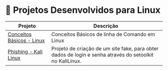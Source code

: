 # 🐧 Projetos Desenvolvidos para Linux 


| Projeto                                                              | Descrição                                                      |
|----------------------------------------------------------------------|----------------------------------------------------------------|
| [Conceitos Básicos - Linux](https://github.com/Carlos-CGS/Linux/blob/main/ComandosBasicos/ConceitosBasicos.md) | Conceitos Básicos de linha de Comando em Linux |
| [Phishing - Kali Linux](https://github.com/Carlos-CGS/Linux/tree/main/Fishing%20-%20KaliLinux) | Projeto de criação de um site fake, para obter dados de login e senha através do setoolkit no KaliLinux. |
